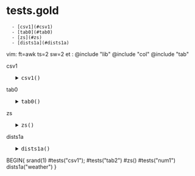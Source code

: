 #  tests.gold
      - [csv1](#csv1)
      - [tab0](#tab0)
      - [zs](#zs)
      - [dists1a](#dists1a)

vim: ft=awk ts=2 sw=2 et :
@include "lib"
@include "col"
@include "tab"

 csv1

<ul><details><summary><tt> csv1()</tt></summary>

```awk
function csv1(s,    f,d,a) {
  d = Gold.dot 
  f = d d "/data/" "weather" d "csv"
  while(csv(a, f)) o(a)
}
```

</details></ul>

 tab0

<ul><details><summary><tt> tab0()</tt></summary>

```awk
function tab0(s,rows,f,  d,t) {
  d = Gold.dot 
  Tab(t)
  TabLoad(t,d d "/data/" f d "csv")
  ok(s,rows,length(t.rows))
}
function tab1(i,t) { print(10); tab0(i,14,  "weather")}
function tab2(i,t) { tab0(i,398, "auto93" )}
```

</details></ul>

 zs

<ul><details><summary><tt> zs()</tt></summary>

```awk
function zs(    n,a,i) {
   n=10^4
   while(--n > 0) a[n]=z(10,1)
   asort(a)
   for(i=0;i<=length(a);i = int(i+ length(a)/20))
      print(i,a[i])
}
function num1(s, n,a,i) {
  Num(n)
  split("11,21,10,42,53",a,/,/)
  for(i in a) add(n, asNum(a[i]))
  ok(s, 19.243, 19.244, 0.01) }
```

</details></ul>

 dists1a

<ul><details><summary><tt> dists1a()</tt></summary>

```awk
function dists1a(f,   d,t) {
  d = Gold.dot 
  Tab(t)
  TabLoad(t,d d "/data/" f d "csv")
  n=50
  for(r1 in t.rows)
    for(r2 in t.rows) 
      if(r1>r2) { #&& r1==924046 && r2==332195) {
        if(--n <0) return 1
        print(r1,r2,RowDist(t.rows[r1], t.rows[r2], t, t.xs),
             o(t.rows[r1].cells),
             o(t.rows[r2].cells))
}}
```

</details></ul>

BEGIN{ 
  srand(1)
  #tests("csv1"); 
  #tests("tab2")
  #zs()
  #tests("num1")
  dists1a("weather")
}
